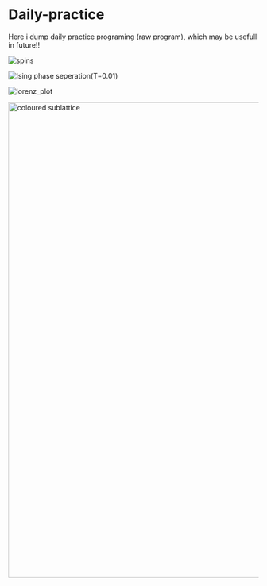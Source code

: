 # Daily-practice
Here i dump daily practice programing (raw program), which may be usefull in future!!

![spins](https://github.com/user-attachments/assets/55b7d3bd-57a4-43db-a216-c6dffc43ae63)


![Ising phase seperation(T=0.01)](https://github.com/Shachi3141/Daily-practice/blob/main/Ising%20phase%20seperation(T%3D0.01).gif)


![lorenz_plot](https://github.com/user-attachments/assets/3f7fdf56-632f-44ea-a40e-f6c299b1eb53)

<img width="958" alt="coloured sublattice" src="https://github.com/user-attachments/assets/16efdb50-6385-406f-9a4f-7ce99d6a77c0" />
